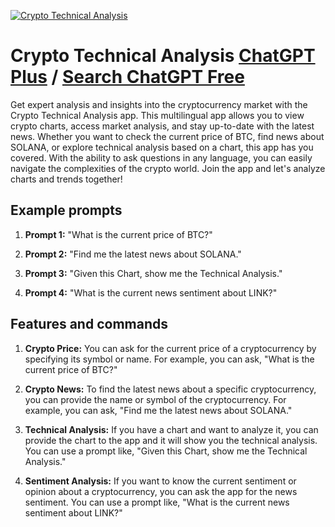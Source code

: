 
[![Crypto Technical  Analysis](https://files.oaiusercontent.com/file-VHdLHL1CPpE1FzDSnJhGHmRm?se=2123-10-17T08%3A55%3A09Z&sp=r&sv=2021-08-06&sr=b&rscc=max-age%3D31536000%2C%20immutable&rscd=attachment%3B%20filename%3D068cde01-3f03-4315-b7f1-bbf7b59cbf5a.png&sig=2kg/hFiGT5ZPPPQXdFDeTHKUJdC/buWPwH6H%2B/cNrzY%3D)](https://chat.openai.com/g/g-1Jk8oa9w2-crypto-technical-analysis)

# Crypto Technical  Analysis [ChatGPT Plus](https://chat.openai.com/g/g-1Jk8oa9w2-crypto-technical-analysis) / [Search ChatGPT Free](https://gptcall.net/index.html#/?search=Crypto%20Technical%20%20Analysis)

Get expert analysis and insights into the cryptocurrency market with the Crypto Technical Analysis app. This multilingual app allows you to view crypto charts, access market analysis, and stay up-to-date with the latest news. Whether you want to check the current price of BTC, find news about SOLANA, or explore technical analysis based on a chart, this app has you covered. With the ability to ask questions in any language, you can easily navigate the complexities of the crypto world. Join the app and let's analyze charts and trends together!

## Example prompts

1. **Prompt 1:** "What is the current price of BTC?"

2. **Prompt 2:** "Find me the latest news about SOLANA."

3. **Prompt 3:** "Given this Chart, show me the Technical Analysis."

4. **Prompt 4:** "What is the current news sentiment about LINK?"

## Features and commands

1. **Crypto Price:** You can ask for the current price of a cryptocurrency by specifying its symbol or name. For example, you can ask, "What is the current price of BTC?"

2. **Crypto News:** To find the latest news about a specific cryptocurrency, you can provide the name or symbol of the cryptocurrency. For example, you can ask, "Find me the latest news about SOLANA."

3. **Technical Analysis:** If you have a chart and want to analyze it, you can provide the chart to the app and it will show you the technical analysis. You can use a prompt like, "Given this Chart, show me the Technical Analysis."

4. **Sentiment Analysis:** If you want to know the current sentiment or opinion about a cryptocurrency, you can ask the app for the news sentiment. You can use a prompt like, "What is the current news sentiment about LINK?"


